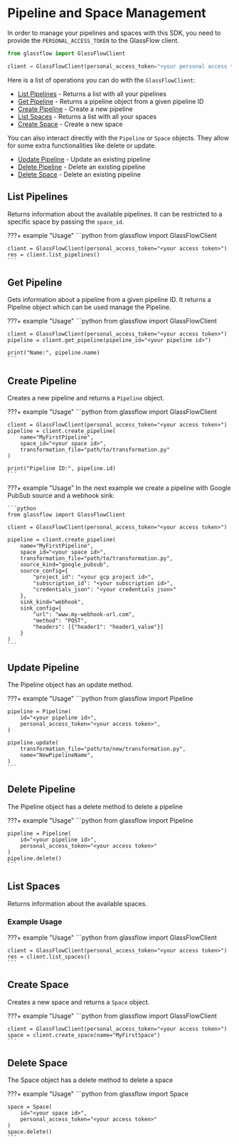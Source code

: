 # Pipeline and Space Management

In order to manage your pipelines and spaces with this SDK, you need to provide the `PERSONAL_ACCESS_TOKEN` 
to the GlassFlow client.

```python
from glassflow import GlassFlowClient

client = GlassFlowClient(personal_access_token="<your personal access token>")
```

Here is a list of operations you can do with the `GlassFlowClient`:

* [List Pipelines](#list-pipelines) - Returns a list with all your pipelines
* [Get Pipeline](#get-pipeline) - Returns a pipeline object from a given pipeline ID
* [Create Pipeline](#create-pipeline) - Create a new pipeline
* [List Spaces](#list-spaces) - Returns a list with all your spaces
* [Create Space](#create-space) - Create a new space

You can also interact directly with the `Pipeline` or `Space` objects. They
allow for some extra functionalities like delete or update.

* [Update Pipeline](#update-pipeline) - Update an existing pipeline
* [Delete Pipeline](#delete-pipeline) - Delete an existing pipeline
* [Delete Space](#delete-space) - Delete an existing pipeline

## List Pipelines

Returns information about the available pipelines. It can be restricted to a
specific space by passing the `space_id`.

???+ example "Usage"
    ```python
    from glassflow import GlassFlowClient
    
    client = GlassFlowClient(personal_access_token="<your access token>")
    res = client.list_pipelines()
    ```

## Get Pipeline

Gets information about a pipeline from a given pipeline ID. It returns a Pipeline object
which can be used manage the Pipeline. 

???+ example "Usage"
    ```python
    from glassflow import GlassFlowClient
    
    client = GlassFlowClient(personal_access_token="<your access token>")
    pipeline = client.get_pipeline(pipeline_id="<your pipeline id>")
    
    print("Name:", pipeline.name)
    ```

## Create Pipeline

Creates a new pipeline and returns a `Pipeline` object.

???+ example "Usage"
    ```python
    from glassflow import GlassFlowClient
    
    client = GlassFlowClient(personal_access_token="<your access token>")
    pipeline = client.create_pipeline(
        name="MyFirstPipeline",
        space_id="<your space id>",
        transformation_file="path/to/transformation.py"
    )
    
    print("Pipeline ID:", pipeline.id)
    ```

???+ example "Usage"
    In the next example we create a pipeline with Google PubSub source 
    and a webhook sink:
    
    ```python
    from glassflow import GlassFlowClient
    
    client = GlassFlowClient(personal_access_token="<your access token>")
    
    pipeline = client.create_pipeline(
        name="MyFirstPipeline",
        space_id="<your space id>",
        transformation_file="path/to/transformation.py",
        source_kind="google_pubsub",
        source_config={
            "project_id": "<your gcp project id>",
            "subscription_id": "<your subscription id>",
            "credentials_json": "<your credentials json>"
        },
        sink_kind="webhook",
        sink_config={
            "url": "www.my-webhook-url.com",
            "method": "POST",
            "headers": [{"header1": "header1_value"}]
        }
    )
    ```

## Update Pipeline

The Pipeline object has an update method.

???+ example "Usage"
    ```python
    from glassflow import Pipeline
    
    pipeline = Pipeline(
        id="<your pipeline id>",
        personal_access_token="<your access token>",
    )
    
    pipeline.update(
        transformation_file="path/to/new/transformation.py",
        name="NewPipelineName",
    )
    ```

## Delete Pipeline

The Pipeline object has a delete method to delete a pipeline

???+ example "Usage"
    ```python
    from glassflow import Pipeline
    
    pipeline = Pipeline(
        id="<your pipeline id>",
        personal_access_token="<your access token>"
    )
    pipeline.delete()
    ```

## List Spaces

Returns information about the available spaces.

### Example Usage

???+ example "Usage"
    ```python
    from glassflow import GlassFlowClient
    
    client = GlassFlowClient(personal_access_token="<your access token>")
    res = client.list_spaces()
    ```


## Create Space

Creates a new space and returns a `Space` object.

???+ example "Usage"
    ```python
    from glassflow import GlassFlowClient
    
    client = GlassFlowClient(personal_access_token="<your access token>")
    space = client.create_space(name="MyFirstSpace")
    ```


## Delete Space

The Space object has a delete method to delete a space

???+ example "Usage"
    ```python
    from glassflow import Space
    
    space = Space(
        id="<your space id>", 
        personal_access_token="<your access token>"
    )
    space.delete()
    ```